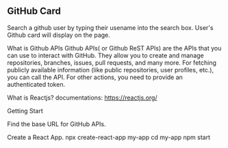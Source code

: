 ## GitHub Card ##

Search a github user by typing their usename into the search box.  User's Github card will display on the page.

What is Github APIs
Github APIs( or Github ReST APIs) are the APIs that you can use to interact with GitHub. They allow you to create and manage repositories, branches, issues, pull requests, and many more. For fetching publicly available information (like public repositories, user profiles, etc.), you can call the API. For other actions, you need to provide an authenticated token.

What is Reactjs?
    documentations: https://reactjs.org/

Getting Start

Find the base URL for GitHub APIs.

Create a React App.
    npx create-react-app my-app
    cd my-app
    npm start

